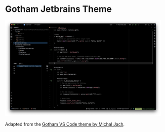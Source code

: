 # Gotham Jetbrains Theme

<img src="assets/ss.png" alt="Screenshot of the Gotham theme" />

Adapted from the <a href="https://github.com/michaljach/gotham-vscode-theme">Gotham VS Code theme by Michal Jach</a>.

